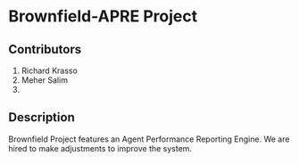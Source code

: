 # Brownfield-APRE Project

## Contributors
1. Richard Krasso
2. Meher Salim
3. 
## Description
Brownfield Project features an Agent Performance Reporting Engine. We are hired to make adjustments to improve the system.
